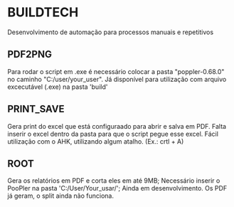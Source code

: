 # BUILDTECH
Desenvolvimento de automação para processos manuais e repetitivos

## PDF2PNG
Para rodar o script em .exe é necessário colocar a pasta "poppler-0.68.0" no caminho "C:/user/your_user".
Já disponível para utilização com arquivo excecutável (.exe) na pasta 'build'

## PRINT_SAVE
Gera print do excel que está configuraado para abrir e salva em PDF.
Falta inserir o excel dentro da pasta para que o script pegue esse excel.
Fácil utilização com o AHK, utilizando algum atalho. (Ex.: crtl + A)

## ROOT
Gera os relatórios em PDF e corta eles em até 9MB;
Necessário inserir o PooPler na pasta 'C:/User/Your_usar/';
Ainda em desenvolvimento. Os PDF já geram, o split ainda não funciona.

